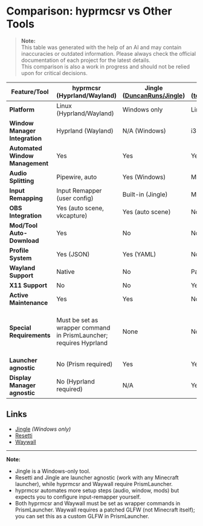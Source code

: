 # Comparison: hyprmcsr vs Other Tools

> **Note:**  
> This table was generated with the help of an AI and may contain inaccuracies or outdated information. Please always check the official documentation of each project for the latest details.  
> This comparison is also a work in progress and should not be relied upon for critical decisions.

| Feature/Tool      | hyprmcsr (Hyprland/Wayland) | Jingle ([DuncanRuns/Jingle](https://github.com/DuncanRuns/Jingle)) | Resetti ([tesselslate/resetti](https://github.com/tesselslate/resetti)) | Waywall ([tesselslate/waywall](https://github.com/tesselslate/waywall)) |
|-------------------|----------------------------|-----------------------|--------------------|-------------------|
| **Platform**      | Linux (Hyprland/Wayland)   | Windows only          | Linux (i3/X11)     | Linux (Wayland)   |
| **Window Manager Integration** | Hyprland (Wayland) | N/A (Windows)         | i3 (X11)            | ? (Wayland) |
| **Automated Window Management** | Yes              | Yes                  | Yes               | Yes               |
| **Audio Splitting**             | Pipewire, auto    | Yes (Windows)        | Manual            | Pipewire, manual  |
| **Input Remapping**             | Input Remapper (user config) | Built-in (Jingle) | Manual            | Manual            |
| **OBS Integration**             | Yes (auto scene, vkcapture) | Yes (auto scene)  | No                | No                |
| **Mod/Tool Auto-Download**      | Yes              | No                   | No                | No                |
| **Profile System**              | Yes (JSON)        | Yes (YAML)           | No                | No                |
| **Wayland Support**             | Native            | No                   | Partial (Sway)    | Native            |
| **X11 Support**                 | No                | No                   | Yes               | No                |
| **Active Maintenance**          | Yes               | Yes                  | No                | Yes               |
| **Special Requirements**        | Must be set as wrapper command in PrismLauncher; requires Hyprland | None | None | Patched GLFW (can be set as custom GLFW in PrismLauncher); must be set as wrapper command |
| **Launcher agnostic**           | No (Prism required) | Yes                  | Yes               | Maybe |
| **Display Manager agnostic**    | No (Hyprland required) | N/A                | Yes               | Yes               |

## Links

- [Jingle](https://github.com/DuncanRuns/Jingle) *(Windows only)*
- [Resetti](https://github.com/tesselslate/resetti)
- [Waywall](https://github.com/tesselslate/waywall)

---

**Note:**  
- Jingle is a Windows-only tool.  
- Resetti and Jingle are launcher agnostic (work with any Minecraft launcher), while hyprmcsr and Waywall require PrismLauncher.
- hyprmcsr automates more setup steps (audio, window, mods) but expects you to configure input-remapper yourself.
- Both hyprmcsr and Waywall must be set as wrapper commands in PrismLauncher. Waywall requires a patched GLFW (not Minecraft itself); you can set this as a custom GLFW in PrismLauncher.
